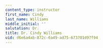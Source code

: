 ```yaml
---
content_type: instructor
first_name: Cindy
last_name: Williams
middle_initial: ''
salutation: Dr.
title: Dr. Cindy Williams
uid: d6e6a4ab-872c-6a49-ad75-673701d97f94
---
```

